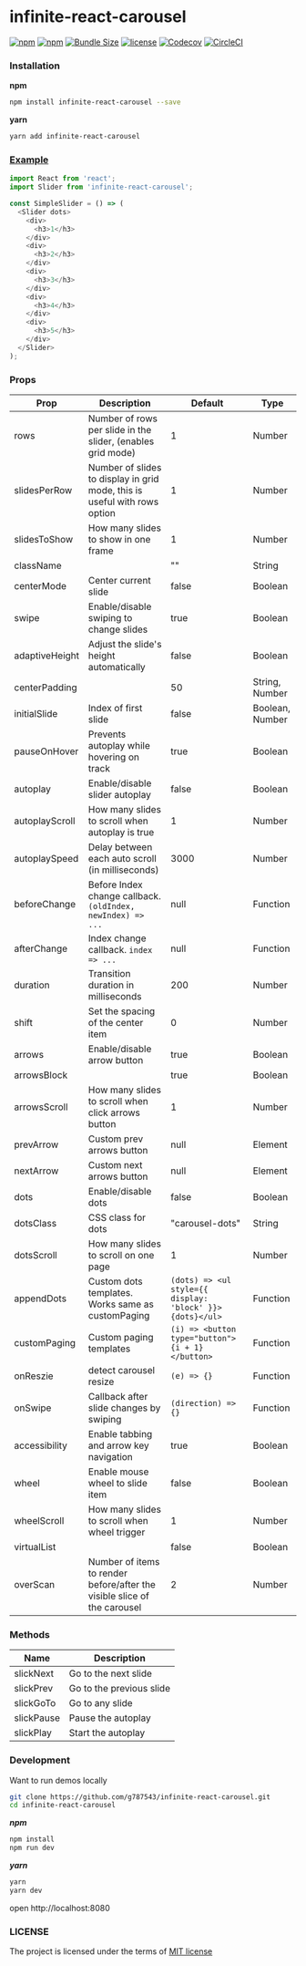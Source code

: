 # infinite-react-carousel

[![npm](https://img.shields.io/npm/v/infinite-react-carousel.svg)](https://www.npmjs.com/package/infinite-react-carousel)
[![npm](https://img.shields.io/npm/dt/infinite-react-carousel.svg)](https://www.npmjs.com/package/infinite-react-carousel)
[![Bundle Size](https://badgen.net/bundlephobia/minzip/infinite-react-carousel)](https://bundlephobia.com/result?p=infinite-react-carousel@latest)
[![license](https://img.shields.io/github/license/mashape/apistatus.svg)]()
[![Codecov](https://img.shields.io/codecov/c/github/g787543/infinite-react-carousel/master.svg)](https://codecov.io/gh/g787543/infinite-react-carousel/branch/master)
[![CircleCI](https://circleci.com/gh/g787543/infinite-react-carousel.svg?style=svg)](https://circleci.com/gh/g787543/infinite-react-carousel)

### Installation
**npm**

```bash
npm install infinite-react-carousel --save
```

**yarn**

```bash
yarn add infinite-react-carousel
```

### [Example](https://g787543.github.io/infinite-react-carousel/)
```js
import React from 'react';
import Slider from 'infinite-react-carousel';

const SimpleSlider = () => (
  <Slider dots>
    <div>
      <h3>1</h3>
    </div>
    <div>
      <h3>2</h3>
    </div>
    <div>
      <h3>3</h3>
    </div>
    <div>
      <h3>4</h3>
    </div>
    <div>
      <h3>5</h3>
    </div>
  </Slider>
);
```

### Props

| Prop | Description | Default | Type |
|------|-------------|---------|------|
| rows | Number of rows per slide in the slider, (enables grid mode) | 1 | Number |
| slidesPerRow | Number of slides to display in grid mode, this is useful with rows option | 1 | Number |
| slidesToShow | How many slides to show in one frame | 1 | Number |
| className |  | "" | String |
| centerMode | Center current slide | false | Boolean |
| swipe | Enable/disable swiping to change slides | true | Boolean |
| adaptiveHeight | Adjust the slide's height automatically | false | Boolean |
| centerPadding |  | 50 | String, Number |
| initialSlide | Index of first slide | false | Boolean, Number |
| pauseOnHover | Prevents autoplay while hovering on track | true | Boolean |
| autoplay | Enable/disable slider autoplay | false | Boolean |
| autoplayScroll | How many slides to scroll when autoplay is true | 1 | Number |
| autoplaySpeed | Delay between each auto scroll (in milliseconds) | 3000 | Number |
| beforeChange | Before Index change callback. `(oldIndex, newIndex) => ...` | null | Function |
| afterChange | Index change callback. `index => ...` | null | Function |
| duration | Transition duration in milliseconds | 200 | Number |
| shift | Set the spacing of the center item | 0 | Number |
| arrows | Enable/disable arrow button | true | Boolean |
| arrowsBlock |  | true | Boolean |
| arrowsScroll | How many slides to scroll when click arrows button | 1 | Number |
| prevArrow | Custom prev arrows button | null | Element |
| nextArrow | Custom next arrows button | null | Element |
| dots | Enable/disable dots | false | Boolean |
| dotsClass | CSS class for dots | "carousel-dots" | String |
| dotsScroll | How many slides to scroll on one page | 1 | Number |
| appendDots | Custom dots templates. Works same as customPaging | ```(dots) => <ul style={{ display: 'block' }}>{dots}</ul>``` | Function |
| customPaging | Custom paging templates | ```(i) => <button type="button">{i + 1}</button>``` | Function |
| onReszie | detect carousel resize | ```(e) => {}``` | Function |
| onSwipe | Callback after slide changes by swiping | ```(direction) => {}``` | Function |
| accessibility | Enable tabbing and arrow key navigation | true | Boolean |
| wheel | Enable mouse wheel to slide item | false | Boolean |
| wheelScroll | How many slides to scroll when wheel trigger | 1 | Number |
| virtualList |  | false | Boolean |
| overScan | Number of items to render before/after the visible slice of the carousel | 2 | Number |

### Methods

| Name | Description |
|------|-------------|
| slickNext | Go to the next slide |
| slickPrev | Go to the previous slide |
| slickGoTo | Go to any slide |
| slickPause | Pause the autoplay |
| slickPlay | Start the autoplay |

### Development

Want to run demos locally

```bash
git clone https://github.com/g787543/infinite-react-carousel.git
cd infinite-react-carousel
```

***npm***
```bash
npm install
npm run dev
```

***yarn***
```bash
yarn
yarn dev
```
open http://localhost:8080


### LICENSE

The project is licensed under the terms of [MIT license](https://github.com/g787543/infinite-react-carousel/blob/master/LICENSE)
